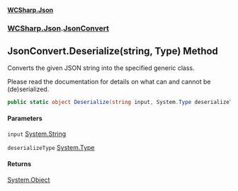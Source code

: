 #### [WCSharp.Json](README.md 'README')
### [WCSharp.Json](WCSharp.Json.md 'WCSharp.Json').[JsonConvert](WCSharp.Json.JsonConvert.md 'WCSharp.Json.JsonConvert')

## JsonConvert.Deserialize(string, Type) Method

Converts the given JSON string into the specified generic class.  
  
Please read the documentation for details on what can and cannot be (de)serialized.

```csharp
public static object Deserialize(string input, System.Type deserializeType);
```
#### Parameters

<a name='WCSharp.Json.JsonConvert.Deserialize(string,System.Type).input'></a>

`input` [System.String](https://docs.microsoft.com/en-us/dotnet/api/System.String 'System.String')

<a name='WCSharp.Json.JsonConvert.Deserialize(string,System.Type).deserializeType'></a>

`deserializeType` [System.Type](https://docs.microsoft.com/en-us/dotnet/api/System.Type 'System.Type')

#### Returns
[System.Object](https://docs.microsoft.com/en-us/dotnet/api/System.Object 'System.Object')
